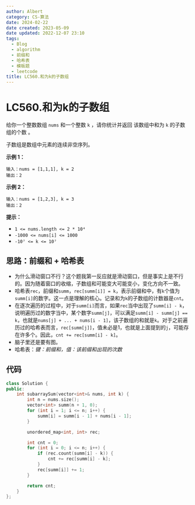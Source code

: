```yaml
---
author: Albert
category: CS-算法
date: 2024-02-22
date created: 2023-05-09
date updated: 2022-12-07 23:10
tags:
  - Blog
  - algorithm
  - 前缀和
  - 哈希表
  - 模板题
  - leetcode
title: LC560.和为k的子数组
---
```


# LC560.和为k的子数组

[link]: https://leetcode.cn/problems/subarray-sum-equals-k/

给你一个整数数组 `nums` 和一个整数 `k` ，请你统计并返回 该数组中和为 `k` 的子数组的个数 。

子数组是数组中元素的连续非空序列。

**示例 1：**

```
输入：nums = [1,1,1], k = 2
输出：2
```

**示例 2：**

```
输入：nums = [1,2,3], k = 3
输出：2
```

**提示：**

- `1 <= nums.length <= 2 * 10⁴`
- `-1000 <= nums[i] <= 1000`
- `-10⁷ <= k <= 10⁷`

## 思路：前缀和 + 哈希表

- 为什么滑动窗口不行？这个题我第一反应就是滑动窗口，但是事实上是不行的。因为随着窗口的收缩，子数组和可能变大可能变小，变化方向不一致。
- 哈希表`rec`，前缀和`summ`，`rec[summ[i]] = k`，表示前缀和中，有`k`个值为`summ[i]`的数字。这一点是理解的核心。记录和为`k`的子数组的计数器是`cnt`。
- 在逐次遍历的过程中，对于`summ[i]`而言，如果`rec`当中出现了`summ[i] - k`，说明遍历过的数字当中，某个数字`summ[j]`，可以满足`summ[i] - summ[j] == k`，也就是`nums[j] + ... + nums[i - 1]`，该子数组的和就是`k`。对于之前遍历过的哈希表而言，`rec[summ[j]]`，值未必是1，也就是上面提到的`j`，可能存在许多个。因此，`cnt += rec[summ[i] - k]`。
- 脑子里还是要有图。
- 哈希表：_键：前缀和，值：该前缀和出现的次数_

## 代码

```cpp
class Solution {
public:
    int subarraySum(vector<int>& nums, int k) {
        int n = nums.size();
        vector<int> summ(n + 1, 0);
        for (int i = 1; i <= n; i++) {
            summ[i] = summ[i - 1] + nums[i - 1];
        }

        unordered_map<int, int> rec;

        int cnt = 0;
        for (int i = 0; i <= n; i++) {
            if (rec.count(summ[i] - k)) {
                cnt += rec[summ[i] - k];
            }
            rec[summ[i]] += 1;
        }

        return cnt;
    }
};
```
